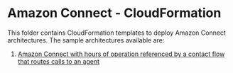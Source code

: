 # Amazon Connect - CloudFormation

This folder contains CloudFormation templates to deploy Amazon Connect architectures. The sample architectures available are:

1. [Amazon Connect with hours of operation referenced by a contact flow that routes calls to an agent](./basic-hours-of-operation-contact-flow/)

